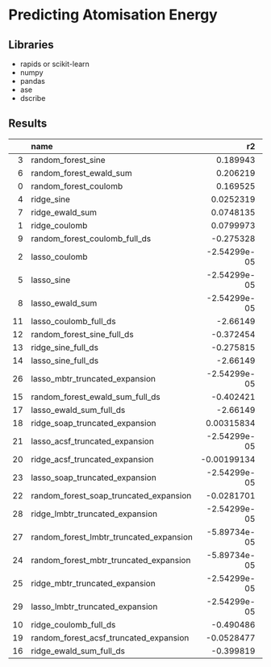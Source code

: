 # Predicting Atomisation Energy

## Libraries

- rapids or scikit-learn
- numpy
- pandas
- ase
- dscribe

## Results

|    | name                                    |           r2 |     rmse |   acc |
|---:|:----------------------------------------|-------------:|---------:|------:|
|  3 | random_forest_sine                      |  0.189943    | 0.334012 | 0.742 |
|  6 | random_forest_ewald_sum                 |  0.206219    | 0.330639 | 0.734 |
|  0 | random_forest_coulomb                   |  0.169525    | 0.338195 | 0.725 |
|  4 | ridge_sine                              |  0.0252319   | 0.366399 | 0.721 |
|  7 | ridge_ewald_sum                         |  0.0748135   | 0.356959 | 0.72  |
|  1 | ridge_coulomb                           |  0.0799973   | 0.355958 | 0.72  |
|  9 | random_forest_coulomb_full_ds           | -0.275328    | 0.419097 | 0.711 |
|  2 | lasso_coulomb                           | -2.54299e-05 | 0.371116 | 0.706 |
|  5 | lasso_sine                              | -2.54299e-05 | 0.371116 | 0.706 |
|  8 | lasso_ewald_sum                         | -2.54299e-05 | 0.371116 | 0.706 |
| 11 | lasso_coulomb_full_ds                   | -2.66149     | 0.710122 | 0.706 |
| 12 | random_forest_sine_full_ds              | -0.372454    | 0.434763 | 0.706 |
| 13 | ridge_sine_full_ds                      | -0.275815    | 0.419177 | 0.706 |
| 14 | lasso_sine_full_ds                      | -2.66149     | 0.710122 | 0.706 |
| 26 | lasso_mbtr_truncated_expansion          | -2.54299e-05 | 0.371116 | 0.706 |
| 15 | random_forest_ewald_sum_full_ds         | -0.402421    | 0.439484 | 0.706 |
| 17 | lasso_ewald_sum_full_ds                 | -2.66149     | 0.710122 | 0.706 |
| 18 | ridge_soap_truncated_expansion          |  0.00315834  | 0.370525 | 0.706 |
| 21 | lasso_acsf_truncated_expansion          | -2.54299e-05 | 0.371116 | 0.706 |
| 20 | ridge_acsf_truncated_expansion          | -0.00199134  | 0.371481 | 0.706 |
| 23 | lasso_soap_truncated_expansion          | -2.54299e-05 | 0.371116 | 0.706 |
| 22 | random_forest_soap_truncated_expansion  | -0.0281701   | 0.376302 | 0.706 |
| 28 | ridge_lmbtr_truncated_expansion         | -2.54299e-05 | 0.371116 | 0.706 |
| 27 | random_forest_lmbtr_truncated_expansion | -5.89734e-05 | 0.371122 | 0.706 |
| 24 | random_forest_mbtr_truncated_expansion  | -5.89734e-05 | 0.371122 | 0.706 |
| 25 | ridge_mbtr_truncated_expansion          | -2.54299e-05 | 0.371116 | 0.706 |
| 29 | lasso_lmbtr_truncated_expansion         | -2.54299e-05 | 0.371116 | 0.706 |
| 10 | ridge_coulomb_full_ds                   | -0.490486    | 0.453073 | 0.702 |
| 19 | random_forest_acsf_truncated_expansion  | -0.0528477   | 0.380791 | 0.685 |
| 16 | ridge_ewald_sum_full_ds                 | -0.399819    | 0.439076 | 0.524 |
